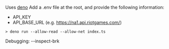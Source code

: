 Uses [deno](https://deno.land/)
Add a .env file at the root, and provide the following information:
- API_KEY
- API_BASE_URL (e.g. https://na1.api.riotgames.com/)

```shell
> deno run --allow-read --allow-net index.ts
```

Debugging: --inspect-brk
